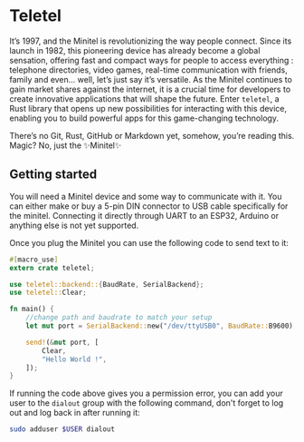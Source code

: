 # Teletel

It’s 1997, and the Minitel is revolutionizing the way people connect. Since its launch in 1982, this pioneering device
has already become a global sensation, offering fast and compact ways for people to access everything : telephone 
directories, video games, real-time communication with friends, family and even... well, let’s just say it’s versatile.
As the Minitel continues to gain market shares against the internet, it is a crucial time for developers to create 
innovative applications that will shape the future. Enter `teletel`, a Rust library that opens up new possibilities
for interacting with this device, enabling you to build powerful apps for this game-changing technology.

There’s no Git, Rust, GitHub or Markdown yet, somehow, you’re reading this. Magic? No, just the ✨Minitel✨

## Getting started
You will need a Minitel device and some way to communicate with it. You can either make or buy a 5-pin DIN connector 
to USB cable specifically for the minitel. Connecting it directly through UART to an ESP32, Arduino or anything else
is not yet supported.

Once you plug the Minitel you can use the following code to send text to it:
```rust
#[macro_use]
extern crate teletel;

use teletel::backend::{BaudRate, SerialBackend};
use teletel::Clear;

fn main() {
    //change path and baudrate to match your setup
    let mut port = SerialBackend::new("/dev/ttyUSB0", BaudRate::B9600);

    send!(&mut port, [
        Clear,
        "Hello World !",
    ]);
}
```

If running the code above gives you a permission error, you can add your user to the `dialout` group with the 
following command, don't forget to log out and log back in after running it:
```bash
sudo adduser $USER dialout
```
